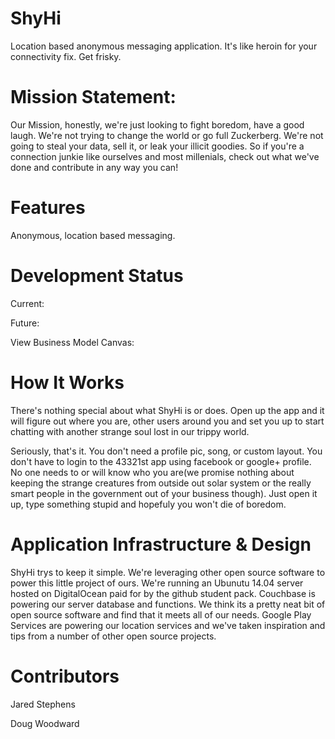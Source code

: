 ShyHi
=====

Location based anonymous messaging application. It's like heroin for your connectivity fix. Get frisky.

Mission Statement: 
=====
Our Mission, honestly, we're just looking to fight boredom, have a good laugh. We're not trying to change the world or go full Zuckerberg. We're not going to steal your data, sell it, or leak your illicit goodies. So if you're a connection junkie like ourselves and most millenials, check out what we've done and contribute in any way you can!

Features
========

Anonymous, location based messaging.

  

Development Status
==================

Current:


Future: 


View Business Model Canvas: 


How It Works
============ 

There's nothing special about what ShyHi is or does. Open up the app and it will figure out where you are, 
other users around you and set you up to start chatting with another strange soul lost in our trippy world.

Seriously, that's it. You don't need a profile pic, song, or custom layout. You don't have to login to the
43321st app using facebook or google+ profile. No one needs to or will know who you are(we promise nothing
about keeping the strange creatures from outside out solar system or the really smart people in the government 
out of your business though). Just open it up, type something stupid and hopefuly you won't die of boredom.


Application Infrastructure & Design
===================================

ShyHi trys to keep it simple. We're leveraging other open source software to power this little project of ours. We're running an Ubunutu 14.04 server
hosted on DigitalOcean paid for by the github student pack. Couchbase is powering our server database and functions. We think its a pretty neat bit of
open source software and find that it meets all of our needs. Google Play Services are powering  our location services and we've taken inspiration and 
tips from a number of other open source projects.

Contributors
============
Jared Stephens

Doug Woodward

